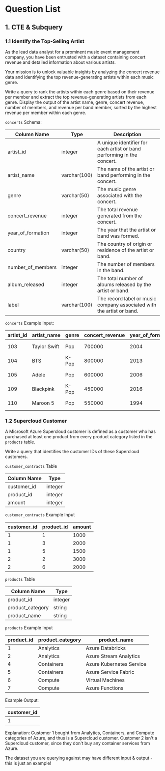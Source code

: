 # Question List

## 1. CTE & Subquery

### 1.1 Identify the Top-Selling Artist

As the lead data analyst for a prominent music event management company, you have been entrusted with a dataset containing concert revenue and detailed information about various artists.

Your mission is to unlock valuable insights by analyzing the concert revenue data and identifying the top revenue-generating artists within each music genre.

Write a query to rank the artists within each genre based on their revenue per member and extract the top revenue-generating artists from each genre. Display the output of the artist name, genre, concert revenue, number of members, and revenue per band member, sorted by the highest revenue per member within each genre.

`concerts` Schema:

| Column Name         | Type          | Description                                                  |
|---------------------|---------------|--------------------------------------------------------------|
| artist_id           | integer       | A unique identifier for each artist or band performing in the concert. |
| artist_name         | varchar(100)  | The name of the artist or band performing in the concert.     |
| genre               | varchar(50)   | The music genre associated with the concert.                 |
| concert_revenue     | integer       | The total revenue generated from the concert.                |
| year_of_formation   | integer       | The year that the artist or band was formed.                 |
| country             | varchar(50)   | The country of origin or residence of the artist or band.    |
| number_of_members   | integer       | The number of members in the band.                           |
| album_released      | integer       | The total number of albums released by the artist or band.   |
| label               | varchar(100)  | The record label or music company associated with the artist or band. |

`concerts` Example Input:

| artist_id | artist_name  | genre | concert_revenue | year_of_formation | country       | number_of_members | album_released | label             |
|-----------|--------------|-------|-----------------|-------------------|---------------|-------------------|----------------|-------------------|
| 103       | Taylor Swift | Pop   | 700000          | 2004              | United States | 1                 | 9              | Republic Records  |
| 104       | BTS          | K-Pop | 800000          | 2013              | South Korea   | 7                 | 7              | Big Hit Music     |
| 105       | Adele        | Pop   | 600000          | 2006              | United Kingdom| 1                 | 3              | Columbia Records  |
| 109       | Blackpink    | K-Pop | 450000          | 2016              | South Korea   | 4                 | 5              | YG Entertainment  |
| 110       | Maroon 5     | Pop   | 550000          | 1994              | United States | 5                 | 7              | Interscope Records|

### 1.2 Supercloud Customer

A Microsoft Azure Supercloud customer is defined as a customer who has purchased at least one product from every product category listed in the `products` table.

Write a query that identifies the customer IDs of these Supercloud customers.

`customer_contracts` Table

| Column Name | Type    |
|-------------|---------|
| customer_id | integer |
| product_id  | integer |
| amount      | integer |

`customer_contracts` Example Input

| customer_id | product_id | amount |
|-------------|------------|--------|
| 1           | 1          | 1000   |
| 1           | 3          | 2000   |
| 1           | 5          | 1500   |
| 2           | 2          | 3000   |
| 2           | 6          | 2000   |

`products` Table

| Column Name      | Type   |
|------------------|--------|
| product_id       | integer|
| product_category | string |
| product_name     | string |

`products` Example Input

| product_id | product_category | product_name               |
|------------|------------------|----------------------------|
| 1          | Analytics        | Azure Databricks           |
| 2          | Analytics        | Azure Stream Analytics     |
| 4          | Containers       | Azure Kubernetes Service   |
| 5          | Containers       | Azure Service Fabric       |
| 6          | Compute          | Virtual Machines           |
| 7          | Compute          | Azure Functions            |

Example Output:

|customer_id|
|-----------|
|1|

Explanation:
Customer 1 bought from Analytics, Containers, and Compute categories of Azure, and thus is a Supercloud customer. Customer 2 isn't a Supercloud customer, since they don't buy any container services from Azure.

The dataset you are querying against may have different input & output - this is just an example!
